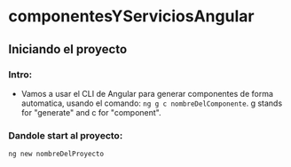 # componentesYServiciosAngular

## Iniciando el proyecto

### Intro: 

 - Vamos a usar el CLI de Angular para generar componentes de forma automatica, usando el comando: 
    `ng g c nombreDelComponente`. g stands for "generate" and c for "component".

### Dandole start al proyecto: 

  `ng new nombreDelProyecto` 